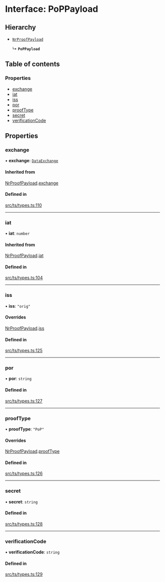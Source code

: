 # Interface: PoPPayload

## Hierarchy

- [`NrProofPayload`](NrProofPayload.md)

  ↳ **`PoPPayload`**

## Table of contents

### Properties

- [exchange](PoPPayload.md#exchange)
- [iat](PoPPayload.md#iat)
- [iss](PoPPayload.md#iss)
- [por](PoPPayload.md#por)
- [proofType](PoPPayload.md#prooftype)
- [secret](PoPPayload.md#secret)
- [verificationCode](PoPPayload.md#verificationcode)

## Properties

### exchange

• **exchange**: [`DataExchange`](DataExchange.md)

#### Inherited from

[NrProofPayload](NrProofPayload.md).[exchange](NrProofPayload.md#exchange)

#### Defined in

[src/ts/types.ts:110](https://gitlab.com/i3-market/code/wp3/t3.2/conflict-resolution/non-repudiation-library/-/blob/438f424/src/ts/types.ts#L110)

___

### iat

• **iat**: `number`

#### Inherited from

[NrProofPayload](NrProofPayload.md).[iat](NrProofPayload.md#iat)

#### Defined in

[src/ts/types.ts:104](https://gitlab.com/i3-market/code/wp3/t3.2/conflict-resolution/non-repudiation-library/-/blob/438f424/src/ts/types.ts#L104)

___

### iss

• **iss**: ``"orig"``

#### Overrides

[NrProofPayload](NrProofPayload.md).[iss](NrProofPayload.md#iss)

#### Defined in

[src/ts/types.ts:125](https://gitlab.com/i3-market/code/wp3/t3.2/conflict-resolution/non-repudiation-library/-/blob/438f424/src/ts/types.ts#L125)

___

### por

• **por**: `string`

#### Defined in

[src/ts/types.ts:127](https://gitlab.com/i3-market/code/wp3/t3.2/conflict-resolution/non-repudiation-library/-/blob/438f424/src/ts/types.ts#L127)

___

### proofType

• **proofType**: ``"PoP"``

#### Overrides

[NrProofPayload](NrProofPayload.md).[proofType](NrProofPayload.md#prooftype)

#### Defined in

[src/ts/types.ts:126](https://gitlab.com/i3-market/code/wp3/t3.2/conflict-resolution/non-repudiation-library/-/blob/438f424/src/ts/types.ts#L126)

___

### secret

• **secret**: `string`

#### Defined in

[src/ts/types.ts:128](https://gitlab.com/i3-market/code/wp3/t3.2/conflict-resolution/non-repudiation-library/-/blob/438f424/src/ts/types.ts#L128)

___

### verificationCode

• **verificationCode**: `string`

#### Defined in

[src/ts/types.ts:129](https://gitlab.com/i3-market/code/wp3/t3.2/conflict-resolution/non-repudiation-library/-/blob/438f424/src/ts/types.ts#L129)
